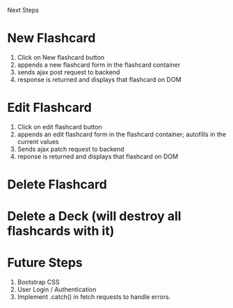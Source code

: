 Next Steps
# New Flashcard
1. Click on New flashcard button
2. appends a new flashcard form in the flashcard container
3. sends ajax post request to backend
4. response is returned and displays that flashcard on DOM

# Edit Flashcard
1. Click on edit flashcard button
2. appends an edit flashcard form in the flashcard container; autofills in the current values
3. Sends ajax patch request to backend
4. reponse is returned and displays that flashcard on DOM

# Delete Flashcard


# Delete a Deck (will destroy all flashcards with it)



# Future Steps
1. Bootstrap CSS
2. User Login / Authentication
4. Implement .catch() in fetch requests to handle errors.